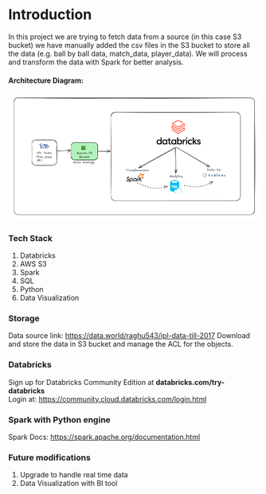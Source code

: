 <h1>Introduction</h1>
In this project we are trying to fetch data from a source (in this case S3 bucket)
we have manually added the csv files in the S3 bucket to store all the data (e.g. ball by ball data, 
match_data, player_data). We will process and transform the data with Spark for 
better analysis.


#### Architecture Diagram: 
![Architecture_Diagram.png](images%2FArchitecture_Diagram.png)

### Tech Stack
1. Databricks
2. AWS S3
3. Spark
4. SQL
5. Python
6. Data Visualization


### Storage
Data source link: https://data.world/raghu543/ipl-data-till-2017 
Download and store the data in S3 bucket and manage the ACL for the objects.

### Databricks
Sign up for Databricks Community Edition at **databricks.com/try-databricks**
<br>Login at: https://community.cloud.databricks.com/login.html

### Spark with Python engine
Spark Docs: https://spark.apache.org/documentation.html

### Future modifications
1. Upgrade to handle real time data
2. Data Visualization with BI tool